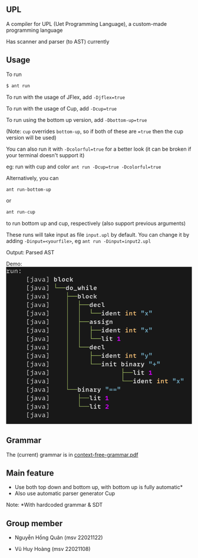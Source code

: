 <h2> UPL </h2>
A compiler for UPL (Uet Programming Language), a custom-made programming language

Has scanner and parser (to AST) currently

<h2>Usage</h2>

To run
```sh
$ ant run
```

To run with the usage of JFlex, add `-Djflex=true`

To run with the usage of Cup, add `-Dcup=true`

To run using the bottom up version, add `-Dbottom-up=true`

(Note: `cup` overrides `bottom-up`, so if both of these are `=true` then the cup version will be used)

You can also run it with `-Dcolorful=true` for a better look (it can be broken if your terminal doesn't support it)

eg: run with cup and color `ant run -Dcup=true -Dcolorful=true`

Alternatively, you can

```sh
ant run-bottom-up
```
or
```sh
ant run-cup
```
to run bottom up and cup, respectively (also support previous arguments)

These runs will take input as file `input.upl` by default.
You can change it by adding `-Dinput=<yourfile>`, eg `ant run -Dinput=input2.upl`

Output: Parsed AST

Demo: <img src="./demo/demo1.png"></img>

<h2>Grammar</h2>

The (current) grammar is in [context-free-grammar.pdf](./context-free-grammar.pdf)

<h2>Main feature</h2>

- Use both top down and bottom up, with bottom up is fully automatic*
- Also use automatic parser generator Cup

Note: *With hardcoded grammar & SDT

<h2>Group member</h2>

- Nguyễn Hồng Quân (msv 22021122)

- Vũ Huy Hoàng (msv 22021108)
